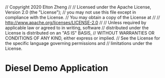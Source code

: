 <!--
 * @Author: elton
 * @Date: 2020-10-20 18:25:30
 * @LastEditTime: 2020-10-20 18:26:29
 * @LastEditors: Please set LastEditors
 * @Description: In User Settings Edit
 * @FilePath: /diesel_demo/README.md
-->

// Copyright 2020 Elton Zheng
//
// Licensed under the Apache License, Version 2.0 (the "License");
// you may not use this file except in compliance with the License.
// You may obtain a copy of the License at
//
// http://www.apache.org/licenses/LICENSE-2.0
//
// Unless required by applicable law or agreed to in writing, software
// distributed under the License is distributed on an "AS IS" BASIS,
// WITHOUT WARRANTIES OR CONDITIONS OF ANY KIND, either express or implied.
// See the License for the specific language governing permissions and
// limitations under the License.

# Diesel Demo Application
